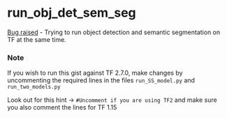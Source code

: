 # run_obj_det_sem_seg

[Bug raised](https://github.com/tensorflow/tensorflow/issues/53834) - Trying to run object detection and semantic segmentation on TF at the same time.


### Note
If you wish to run this gist against TF 2.7.0, make changes by uncommenting the required lines in the files `run_SS_model.py` and `run_two_models.py`

Look out for this hint -> `#Uncomment if you are using TF2` and make sure you also comment the lines for TF 1.15
